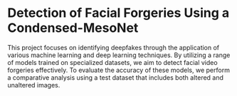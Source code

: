 # Detection of Facial Forgeries Using a Condensed-MesoNet
This project focuses on identifying deepfakes through the application of various machine learning and deep learning techniques. By utilizing a range of models trained on specialized datasets, we aim to detect facial video forgeries effectively. To evaluate the accuracy of these models, we perform a comparative analysis using a test dataset that includes both altered and unaltered images.
